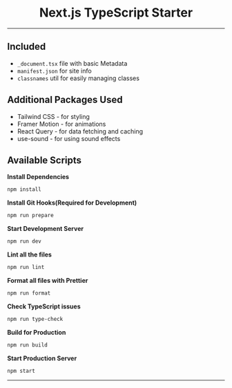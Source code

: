 <h1 align="center">
  Next.js TypeScript Starter
</h1>

---

## Included

- `_document.tsx` file with basic Metadata
- `manifest.json` for site info
- `classnames` util for easily managing classes

## Additional Packages Used

- Tailwind CSS - for styling
- Framer Motion - for animations
- React Query - for data fetching and caching
- use-sound - for using sound effects

## Available Scripts

**Install Dependencies**

```bash
npm install
```

**Install Git Hooks(Required for Development)**

```bash
npm run prepare
```

**Start Development Server**

```bash
npm run dev
```

**Lint all the files**

```bash
npm run lint
```

**Format all files with Prettier**

```bash
npm run format
```

**Check TypeScript issues**

```bash
npm run type-check
```

**Build for Production**

```bash
npm run build
```

**Start Production Server**

```bash
npm start
```

---
